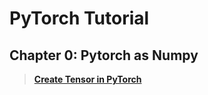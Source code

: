# PyTorch Tutorial

## Chapter 0: Pytorch as Numpy
> [**Create Tensor in PyTorch**](https://github.com/howsam/pytorch-tutorial/blob/master/tensors_in_pytorch.ipynb)
